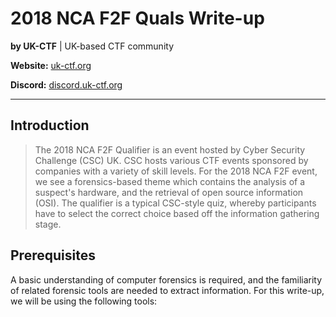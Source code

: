 # 2018 NCA F2F Quals Write-up
**by UK-CTF** | UK-based CTF community


**Website:**  [uk-ctf.org](http://uk-ctf.org)

**Discord:**  [discord.uk-ctf.org](http://discord.uk-ctf.org)

---

## Introduction

>The 2018 NCA F2F Qualifier is an event hosted by Cyber Security Challenge (CSC) UK. CSC hosts various CTF events sponsored by companies
with a variety of skill levels. For the 2018 NCA F2F event, we see a forensics-based theme which contains the analysis of a suspect's
hardware, and the retrieval of open source information (OSI). The qualifier is a typical CSC-style quiz, whereby participants have to
select the correct choice based off the information gathering stage.

## Prerequisites

A basic understanding of computer forensics is required, and the familiarity of related forensic tools are needed to extract information.
For this write-up, we will be using the following tools:

